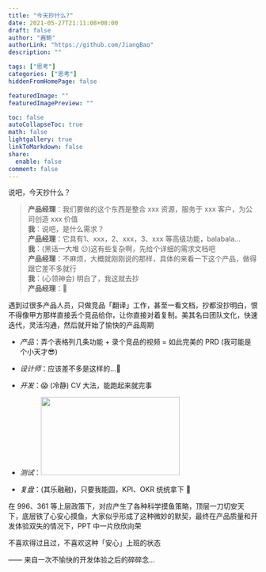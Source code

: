 ```yaml
---
title: "今天抄什么?"
date: 2021-05-27T21:11:08+08:00
draft: false
author: "酱鲍"
authorLink: "https://github.com/JiangBao"
description: ""

tags: ["思考"]
categories: ["思考"]
hiddenFromHomePage: false

featuredImage: ""
featuredImagePreview: ""

toc: false
autoCollapseToc: true
math: false
lightgallery: true
linkToMarkdown: false
share:
  enable: false
comment: false
---
```

说吧，今天抄什么？
<!--more-->

> **产品经理**：我们要做的这个东西是整合 xxx 资源，服务于 xxx 客户，为公司创造 xxx 价值  
> **我**：说吧，是什么需求？  
> **产品经理**：它具有1、xxx，2、xxx，3、xxx 等高级功能，balabala...  
> **我**：(黑话一大堆 :confused:)这有些复杂啊，先给个详细的需求文档吧  
> **产品经理**：不麻烦，大概就刚刚说的那样，具体的来看一下这个产品，做得跟它差不多就行  
> **我**：(心领神会) 明白了，我这就去抄  
> **产品经理**：:handshake:

遇到过很多产品人员，只做竞品「翻译」工作，甚至一看文档，抄都没抄明白，恨不得像甲方那样直接丢个竞品给你，让你直接对着复制。美其名曰团队文化，快速迭代，灵活沟通，然后就开始了愉快的产品周期

* *产品*：弄个表格列几条功能 + 录个竞品的视频 = 如此完美的 PRD (我可能是个小天才:sunglasses:)

* *设计师*：应该差不多是这样的...:thinking:

* *开发*：:scream: (冷静) CV 大法，能跑起来就完事

* *测试*：<img width=280 height=158 src="https://jiangbao-1258001083.cos.ap-shanghai.myqcloud.com/20200101202935" />

* *复盘*：(其乐融融)，只要我能圆，KPI、OKR 统统拿下 :clap:

在 996、361 等上层政策下，对应产生了各种科学摸鱼策略，顶层一刀切安天下，底层铁了心安心摸鱼，大家似乎形成了这种微妙的默契，最终在产品质量和开发体验双失的情况下，PPT 中一片欣欣向荣

不喜欢得过且过，不喜欢这种「安心」上班的状态

—— 来自一次不愉快的开发体验之后的碎碎念...